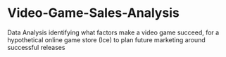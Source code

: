 # Video-Game-Sales-Analysis
Data Analysis identifying what factors make a video game succeed, for a hypothetical online game store (Ice) to plan future marketing around successful releases
